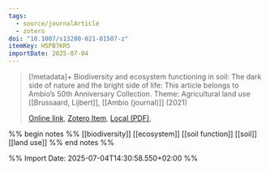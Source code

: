```yaml
---
tags:
  - source/journalArticle
  - zotero
doi: "10.1007/s13280-021-01507-z"
itemKey: H5PB7KR5
importDate: 2025-07-04
---
```

>[!metadata]+
> Biodiversity and ecosystem functioning in soil: The dark side of nature and the bright side of life: This article belongs to Ambio’s 50th Anniversary Collection. Theme: Agricultural land use
> [[Brussaard, Lijbert]], 
> [[Ambio (journal)]] (2021)
> 
> [Online link](https://link.springer.com/10.1007/s13280-021-01507-z), [Zotero Item](zotero://select/library/items/H5PB7KR5), [Local (PDF)](file://C:/Users/aburg/Documents/references/zotero/storage/9KVNK65M/Brussaard2021_Biodiversityecosystem.pdf), 

%% begin notes %%
[[biodiversity]]
[[ecosystem]]
[[soil function]]
[[soil]]
[[land use]]
%% end notes %%

%% Import Date: 2025-07-04T14:30:58.550+02:00 %%
